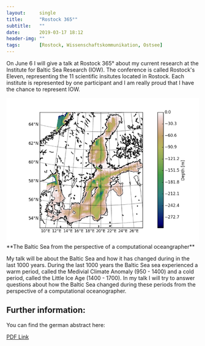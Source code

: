 ```yaml
---
layout:     single
title:      "Rostock 365°"
subtitle:   ""
date:       2019-03-17 18:12
header-img: ""
tags:       [Rostock, Wissenschaftskommunikation, Ostsee]
---
```


On June 6 I will give a talk at Rostock 365° about my current research at the Institute for Baltic Sea Research (IOW). The conference is called Rostock's Eleven, representing the 11 scientific insitutes located in Rostock. Each institute is represented by one participant and I am really proud that I have the chance to represent IOW.

<img src="../images/baltic_sea_topo.png" />
**The Baltic Sea from the perspective of a computational oceangrapher**

 My talk will be about the Baltic Sea and how it has changed during in the last 1000 years. 
During the last 1000 years the Baltic Sea sea experienced a warm period, called the Medivial Climate Anomaly (950 - 1400) and a cold period, called the Little Ice Age (1400 - 1700). In my talk I will try to answer questions about how the Baltic Sea changed during these periods from the perspective of a computational oceanographer.

## Further information:

You can find the german abstract here:

[PDF Link](https://www.rostock365.de/sites/default/files/redakteure/PDFs/R11_Kurzmappe_2019.pdf)


